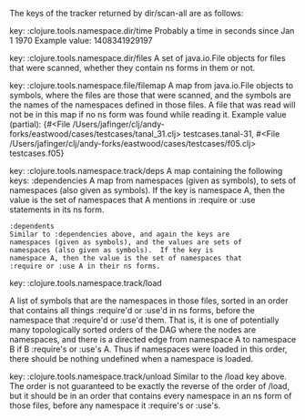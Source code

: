 The keys of the tracker returned by dir/scan-all are as follows:

key: :clojure.tools.namespace.dir/time
Probably a time in seconds since Jan 1 1970
Example value: 1408341929197

key: :clojure.tools.namespace.dir/files
A set of java.io.File objects for files that were scanned,
whether they contain ns forms in them or not.

key: :clojure.tools.namespace.file/filemap
A map from java.io.File objects to symbols, where the files are
those that were scanned, and the symbols are the names of the
namespaces defined in those files.  A file that was read will
not be in this map if no ns form was found while reading it.
Example value (partial):
{#<File /Users/jafinger/clj/andy-forks/eastwood/cases/testcases/tanal_31.clj>
 testcases.tanal-31,
 #<File /Users/jafinger/clj/andy-forks/eastwood/cases/testcases/f05.clj>
 testcases.f05}

key: :clojure.tools.namespace.track/deps
A map containing the following keys:
    :dependencies
    A map from namespaces (given as symbols), to sets of
    namespaces (also given as symbols).  If the key is
    namespace A, then the value is the set of namespaces that A
    mentions in :require or :use statements in its ns form.

    :dependents
    Similar to :dependencies above, and again the keys are
    namespaces (given as symbols), and the values are sets of
    namespaces (also given as symbols).  If the key is
    namespace A, then the value is the set of namespaces that
    :require or :use A in their ns forms.

key: :clojure.tools.namespace.track/load

A list of symbols that are the namespaces in those files,
sorted in an order that contains all things :require'd or
:use'd in ns forms, before the namespace that :require'd or
:use'd them.  That is, it is one of potentially many
topologically sorted orders of the DAG where the nodes are
namespaces, and there is a directed edge from namespace A to
namespace B if B :require's or :use's A.  Thus if namespaces
were loaded in this order, there should be nothing undefined
when a namespace is loaded.

key: :clojure.tools.namespace.track/unload
Similar to the /load key above.  The order is not guaranteed to
be exactly the reverse of the order of /load, but it should be
in an order that contains every namespace in an ns form of
those files, before any namespace it :require's or :use's.
